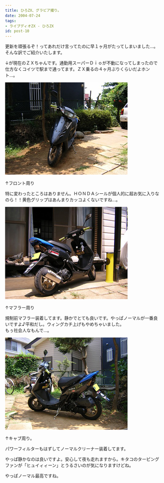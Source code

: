 ```yaml
---
title: ひろZX、グラビア撮り。
date: 2004-07-24
tags:
- ライブディオZX - ひろZX
id: post-10
---
```



<p class="sentence">更新を頑張るぞ！ってあれだけ言ってたのに早１ヶ月がたってしまいました...。そんな訳でご紹介いたします。</p>
<p class="sentence spacing10">↓が現在のＺＸちゃんです。通勤用スーパーＤｉｏが不動になってしまったので仕方なくコイツで駅まで通ってます。ＺＸ乗るの４ヶ月ぶりくらいだよホント...。</p>
<div class="center spacing"><img class="img-fluid" src="/photo/diary/2004.07.24_zx1.jpg" alt=""></div>
<p class="sentence">↑フロント周り</p>
<p class="sentence spacing10">特に変わったところはありません。ＨＯＮＤＡシールが個人的に超お気に入りなのら！！黄色グリップはあんまりカッコよくないですね...。 </p>
<div class="center spacing"><img class="img-fluid" src="/photo/diary/2004.07.24_zx2.jpg" alt=""></div>
<p class="sentence">↑マフラー周り</p>
<p class="sentence spacing10">規制前マフラー装着してます。静かでとても良いです。やっぱノーマルが一番良いですよ♪平和だし。ウィングカチ上げもやめちゃいました。<br>
もぅ社会人なもんで...。</p>
<div class="center spacing"><img class="img-fluid" src="/photo/diary/2004.07.24_zx3.jpg" alt=""></div>
<p class="sentence">↑キャブ周り。</p>
<p class="sentence">パワーフィルターもはずしてノーマルクリーナー装着してます。</p>
<p class="sentence">やっぱ静かなのは良いですよ。安心して夜も走れますから。キタコのターピングファンが「ヒュイィィーン」とうるさいのが気になりますけどね。</p>
<p class="sentence">やっぱノーマル最高ですね。 </p>
